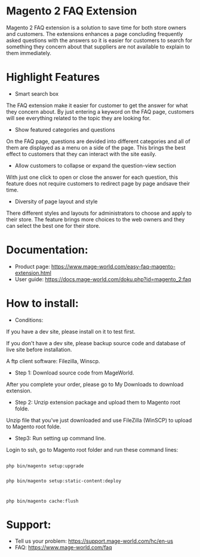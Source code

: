 # Magento 2 FAQ Extension
Magento 2 FAQ extension is a solution to save time for both store owners and customers. The extensions enhances a page concluding frequently asked questions with the answers so it is easier for customers to search for something they concern about that suppliers are not available to explain to them immediately. 
# Highlight Features
* Smart search box 

The FAQ extension make it easier for customer to get the answer for what they concern about. By just entering a keyword on the FAQ page, customers will see everything related to the topic they are looking for. 
* Show featured categories and questions 

On the FAQ page, questions are devided into different categories and all of them are displayed as a menu on a side of the page. This brings the best effect to customers that they can interact with the site easily. 
* Allow customers to collapse or expand the question-view section

With just one click to open or close the answer for each question, this feature does not require customers to redirect page by page andsave their time.
* Diversity of page layout and style

There different styles and layouts for administrators to choose and apply to their store. The feature brings more choices to the web owners and they can select the best one for their store.
# Documentation:
* Product page: https://www.mage-world.com/easy-faq-magento-extension.html
* User guide: https://docs.mage-world.com/doku.php?id=magento_2:faq

# How to install: 
* Conditions:

If you have a dev site, please install on it to test first.

If you don't have a dev site, please backup source code and database of live site before installation.

A ftp client software: Filezilla, Winscp.

* Step 1: Download source code from MageWorld.

After you complete your order, please go to My Downloads to download extension.

* Step 2: Unzip extension package and upload them to Magento root folde.

Unzip file that you've just downloaded and use FileZilla (WinSCP) to upload to Magento root folde.

* Step3: Run setting up command line.

Login to ssh, go to Magento root folder and run these command lines:

<code>
php bin/magento setup:upgrade

php bin/magento setup:static-content:deploy

php bin/magento cache:flush
</code>

# Support: 
* Tell us your problem: https://support.mage-world.com/hc/en-us
* FAQ: https://www.mage-world.com/faq
